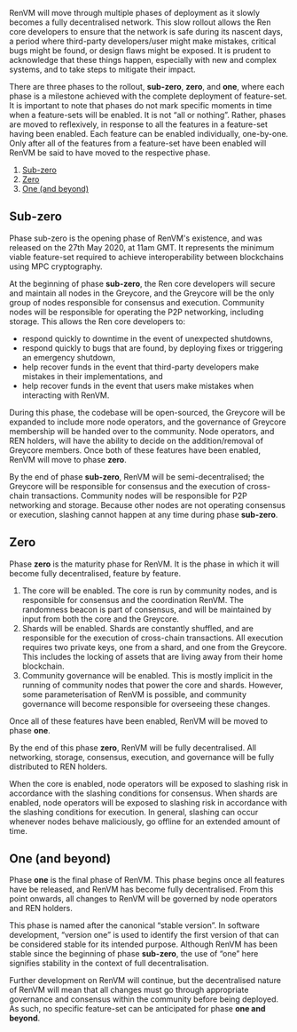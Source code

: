 RenVM will move through multiple phases of deployment as it slowly becomes a fully decentralised network. This slow rollout allows the Ren core developers to ensure that the network is safe during its nascent days, a period where third-party developers/user might make mistakes, critical bugs might be found, or design flaws might be exposed. It is prudent to acknowledge that these things happen, especially with new and complex systems, and to take steps to mitigate their impact.

There are three phases to the rollout, **sub-zero**, **zero**, and **one**, where each phase is a milestone achieved with the complete deployment of feature-set. It is important to note that phases do not mark specific moments in time when a feature-sets will be enabled. It is not “all or nothing”. Rather, phases are moved to reflexively, in response to all the features in a feature-set having been enabled. Each feature can be enabled individually, one-by-one. Only after all of the features from a feature-set have been enabled will RenVM be said to have moved to the respective phase.

1. [Sub-zero](#sub-zero)
2. [Zero](#zero)
3. [One (and beyond)](#one-and-beyond)

## Sub-zero

Phase sub-zero is the opening phase of RenVM's existence, and was released on the 27th May 2020, at 11am GMT. It represents the minimum viable feature-set required to achieve interoperability between blockchains using MPC cryptography.

At the beginning of phase **sub-zero**, the Ren core developers will secure and maintain all nodes in the Greycore, and the Greycore will be the only group of nodes responsible for consensus and execution. Community nodes will be responsible for operating the P2P networking, including storage. This allows the Ren core developers to:

- respond quickly to downtime in the event of unexpected shutdowns,
- respond quickly to bugs that are found, by deploying fixes or triggering an emergency shutdown,
- help recover funds in the event that third-party developers make mistakes in their implementations, and
- help recover funds in the event that users make mistakes when interacting with RenVM.

During this phase, the codebase will be open-sourced, the Greycore will be expanded to include more node operators, and the governance of Greycore membership will be handed over to the community. Node operators, and REN holders, will have the ability to decide on the addition/removal of Greycore members. Once both of these features have been enabled, RenVM will move to phase **zero**.

By the end of phase **sub-zero**, RenVM will be semi-decentralised; the Greycore will be responsible for consensus and the execution of cross-chain transactions. Community nodes will be responsible for P2P networking and storage. Because other nodes are not operating consensus or execution, slashing cannot happen at any time during phase **sub-zero**. 

## Zero

Phase **zero** is the maturity phase for RenVM. It is the phase in which it will become fully decentralised, feature by feature.

1. The core will be enabled. The core is run by community nodes, and is responsible for consensus and the coordination RenVM. The randomness beacon is part of consensus, and will be maintained by input from both the core and the Greycore.
2. Shards will be enabled. Shards are constantly shuffled, and are responsible for the execution of cross-chain transactions. All execution requires two private keys, one from a shard, and one from the Greycore. This includes the locking of assets that are living away from their home blockchain.
3. Community governance will be enabled. This is mostly implicit in the running of community nodes that power the core and shards. However, some parameterisation of RenVM is possible, and community governance will become responsible for overseeing these changes. 

Once all of these features have been enabled, RenVM will be moved to phase **one**. 

By the end of this phase **zero**, RenVM will be fully decentralised. All networking, storage, consensus, execution, and governance will be fully distributed to REN holders.

When the core is enabled, node operators will be exposed to slashing risk in accordance with the slashing conditions for consensus. When shards are enabled, node operators will be exposed to slashing risk in accordance with the slashing conditions for execution. In general, slashing can occur whenever nodes behave maliciously, go offline for an extended amount of time.

## One (and beyond)

Phase **one** is the final phase of RenVM. This phase begins once all features have be released, and RenVM has become fully decentralised. From this point onwards, all changes to RenVM will be governed by node operators and REN holders.

This phase is named after the canonical “stable version”. In software development, “version one” is used to identify the first version of that can be considered stable for its intended purpose. Although RenVM has been stable since the beginning of phase **sub-zero**, the use of “one” here signifies stability in the context of full decentralisation.

Further development on RenVM will continue, but the decentralised nature of RenVM will mean that all changes must go through appropriate governance and consensus within the community before being deployed. As such, no specific feature-set can be anticipated for phase **one and beyond**.